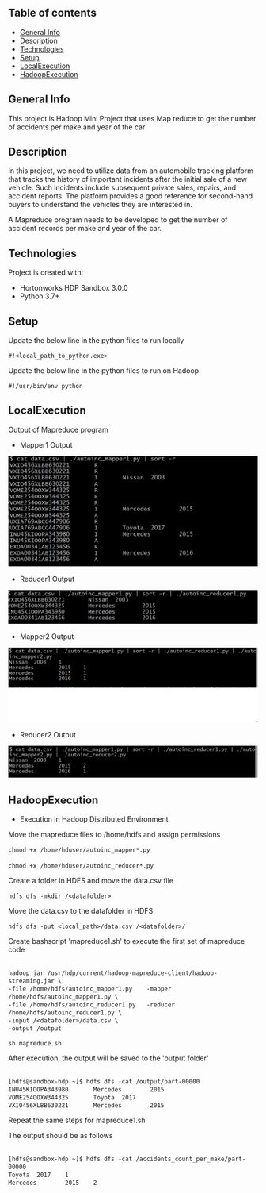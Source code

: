 ## Table of contents
* [General Info](#general-info)
* [Description](#description)
* [Technologies](#technologies)
* [Setup](#setup)
* [LocalExecution](#localexecution)
* [HadoopExecution](#hadoopexecutio)

## General Info
This project is Hadoop Mini Project that uses Map reduce to get the number of accidents per make and year of the car

## Description
In this project, we need to utilize data from an automobile tracking platform that tracks the history of important incidents after the initial sale of a new vehicle. Such incidents include subsequent private sales, repairs, and accident reports. The platform provides a good reference for second-hand buyers to understand the vehicles they are interested in.

A Mapreduce program needs to be developed to get the number of accident records per make and year of the car.


## Technologies
Project is created with:
* Hortonworks HDP Sandbox 3.0.0
* Python 3.7+


## Setup

Update the below line in the python files to run locally  

```
#!<local_path_to_python.exe>

```
Update the below line in the python files to run on Hadoop

```
#!/usr/bin/env python

```

## LocalExecution

Output of Mapreduce program

* Mapper1 Output

![Alt text](screenshot/mapper1output.PNG?raw=true "Mapper1Output")

* Reducer1 Output

![Alt text](screenshot/reducer1output.PNG?raw=true "Reducer1Output")

* Mapper2 Output

![Alt text](screenshot/mapper2output.PNG?raw=true "Mapper2Output")

* Reducer2 Output

![Alt text](screenshot/reducer2output.PNG?raw=true "Reducer21Output")

## HadoopExecution

* Execution in Hadoop Distributed Environment

Move the mapreduce files to /home/hdfs and assign permissions

```
chmod +x /home/hduser/autoinc_mapper*.py

chmod +x /home/hduser/autoinc_reducer*.py

```
Create a folder in HDFS and move the data.csv file

```
hdfs dfs -mkdir /<datafolder>

```
Move the data.csv to the datafolder in HDFS

```
hdfs dfs -put <local_path>/data.csv /<datafolder>/

```
Create bashscript 'mapreduce1.sh' to execute the first set of mapreduce code

```

hadoop jar /usr/hdp/current/hadoop-mapreduce-client/hadoop-streaming.jar \
-file /home/hdfs/autoinc_mapper1.py    -mapper /home/hdfs/autoinc_mapper1.py \
-file /home/hdfs/autoinc_reducer1.py   -reducer /home/hdfs/autoinc_reducer1.py \
-input /<datafolder>/data.csv \
-output /output

```

```
sh mapreduce.sh

```

After execution, the output will be saved to the 'output folder'

```

[hdfs@sandbox-hdp ~]$ hdfs dfs -cat /output/part-00000                                                                                                              
INU45KIOOPA343980       Mercedes        2015
VOME254OOXW344325       Toyota  2017                                                                                                                                
VXIO456XLBB630221       Mercedes        2015

```

Repeat the same steps for mapreduce1.sh

The output should be as follows

```

[hdfs@sandbox-hdp ~]$ hdfs dfs -cat /accidents_count_per_make/part-00000                                                                                                                                                
Toyota  2017    1                                                                                                                                                                                        
Mercedes        2015    2  

```

